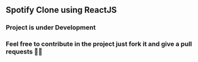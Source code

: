 ## Spotify Clone using ReactJS
### Project is under Development
### Feel free to contribute in the project just fork it and give a pull requests 👨‍💻